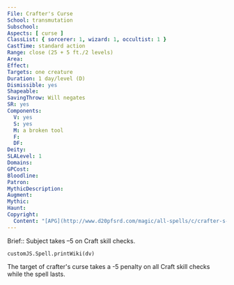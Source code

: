 ```yaml
---
File: Crafter's Curse
School: transmutation
Subschool: 
Aspects: [ curse ]
ClassList: { sorcerer: 1, wizard: 1, occultist: 1 }
CastTime: standard action
Range: close (25 + 5 ft./2 levels)
Area: 
Effect: 
Targets: one creature
Duration: 1 day/level (D)
Dismissible: yes
Shapeable: 
SavingThrow: Will negates
SR: yes
Components:
  V: yes
  S: yes
  M: a broken tool
  F: 
  DF: 
Deity: 
SLALevel: 1
Domains: 
GPCost: 
Bloodline: 
Patron: 
MythicDescription: 
Augment: 
Mythic: 
Haunt: 
Copyright:
  Content: "[APG](http://www.d20pfsrd.com/magic/all-spells/c/crafter-s-curse)"
---
```

Brief:: Subject takes –5 on Craft skill checks.

```dataviewjs
customJS.Spell.printWiki(dv)
```

The target of crafter's curse takes a -5 penalty on all Craft skill checks while the spell lasts.
